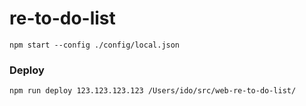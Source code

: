 # re-to-do-list

```
npm start --config ./config/local.json
```

### Deploy

```
npm run deploy 123.123.123.123 /Users/ido/src/web-re-to-do-list/
```
